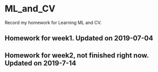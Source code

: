 # ML_and_CV
Record my homework for Learning ML and CV.
## Homework for week1. Updated on 2019-07-04
## Homework for week2, not finished right now. Updated on 2019-7-14
